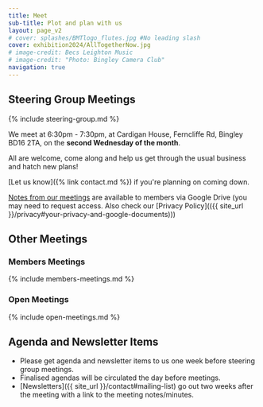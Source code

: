 ```yaml
---
title: Meet
sub-title: Plot and plan with us
layout: page_v2
# cover: splashes/BMTlogo_flutes.jpg #No leading slash
cover: exhibition2024/AllTogetherNow.jpg
# image-credit: Becs Leighton Music
# image-credit: "Photo: Bingley Camera Club"
navigation: true
---
```

## Steering Group Meetings
{% include steering-group.md %}

We meet at 6:30pm - 7:30pm, at Cardigan House, Ferncliffe Rd, Bingley BD16 2TA, on the **second Wednesday of the month**.

All are welcome, come along and help us get through the usual business and hatch new plans!

[Let us know]({% link contact.md %}) if you're planning on coming down.

[Notes from our meetings](https://drive.google.com/drive/u/0/folders/1OFAW25umzovP2qbcFDrZuMMLmiOe6CIM) are available to members via Google Drive (you may need to request access. Also check our [Privacy Policy](({{ site_url }}/privacy#your-privacy-and-google-documents)))

## Other Meetings

### Members Meetings
{% include members-meetings.md %}

### Open Meetings
{% include open-meetings.md %}

## Agenda and Newsletter Items
 * Please get agenda and newsletter items to us one week before steering group meetings.
 * Finalised agendas will be circulated the day before meetings.
 * [Newsletters]({{ site_url }}/contact#mailing-list) go out two weeks after the meeting with a link to the meeting notes/minutes.